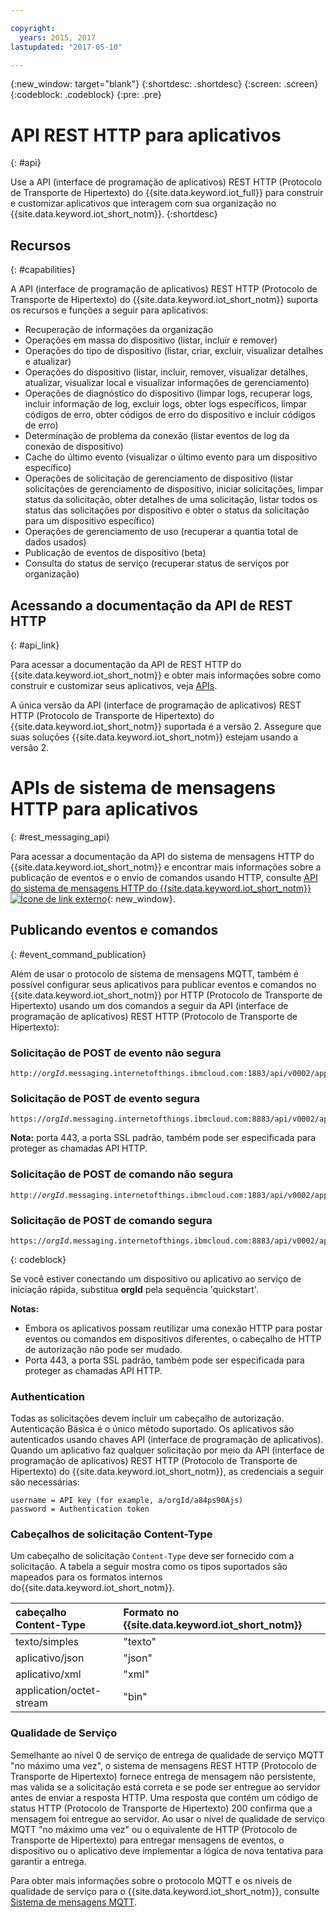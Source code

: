 ```yaml
---

copyright:
  years: 2015, 2017
lastupdated: "2017-05-10"

---
```


{:new_window: target="blank"}
{:shortdesc: .shortdesc}
{:screen: .screen}
{:codeblock: .codeblock}
{:pre: .pre}

# API REST HTTP para aplicativos
{: #api}

Use a API (interface de programação de aplicativos) REST HTTP (Protocolo de Transporte de Hipertexto) do {{site.data.keyword.iot_full}} para construir e customizar aplicativos que interagem com sua organização no {{site.data.keyword.iot_short_notm}}.
{:shortdesc}

## Recursos
{: #capabilities}

A API (interface de programação de aplicativos) REST HTTP (Protocolo de Transporte de Hipertexto) do {{site.data.keyword.iot_short_notm}} suporta os recursos e funções a seguir para aplicativos:

- Recuperação de informações da organização
- Operações em massa do dispositivo (listar, incluir e remover)
- Operações do tipo de dispositivo (listar, criar, excluir, visualizar detalhes e atualizar)
- Operações do dispositivo (listar, incluir, remover, visualizar detalhes, atualizar, visualizar local e visualizar informações de gerenciamento)
- Operações de diagnóstico do dispositivo (limpar logs, recuperar logs, incluir informação de log, excluir logs, obter logs específicos, limpar códigos de erro, obter códigos de erro do dispositivo e incluir códigos de erro)
- Determinação de problema da conexão (listar eventos de log da conexão de dispositivo)
- Cache do último evento (visualizar o último evento para um dispositivo específico)
- Operações de solicitação de gerenciamento de dispositivo (listar solicitações de gerenciamento de dispositivo, iniciar solicitações, limpar status da solicitação, obter detalhes de uma solicitação, listar todos os status das solicitações por dispositivo e obter o status da solicitação para um dispositivo específico)
- Operações de gerenciamento de uso (recuperar a quantia total de dados usados)
- Publicação de eventos de dispositivo (beta)
- Consulta do status de serviço (recuperar status de serviços por organização)

## Acessando a documentação da API de REST HTTP
{: #api_link}

Para acessar a documentação da API de REST HTTP do {{site.data.keyword.iot_short_notm}} e obter mais informações sobre como construir e customizar seus aplicativos, veja [APIs](../reference/api.html).

A única versão da API (interface de programação de aplicativos) REST HTTP (Protocolo de Transporte de Hipertexto) do {{site.data.keyword.iot_short_notm}} suportada é a versão 2. Assegure que suas soluções {{site.data.keyword.iot_short_notm}} estejam usando a versão 2.

# APIs de sistema de mensagens HTTP para aplicativos
{: #rest_messaging_api}

Para acessar a documentação da API do sistema de mensagens HTTP do {{site.data.keyword.iot_short_notm}} e encontrar mais informações sobre a publicação de eventos e o envio de comandos usando HTTP, consulte [API do sistema de mensagens HTTP do {{site.data.keyword.iot_short_notm}} ![Ícone de link externo](../../../icons/launch-glyph.svg)](https://docs.internetofthings.ibmcloud.com/apis/swagger/v0002/http-messaging.html){: new_window}.

## Publicando eventos e comandos
{: #event_command_publication}

Além de usar o protocolo de sistema de mensagens MQTT, também é possível configurar seus aplicativos para publicar eventos e comandos no {{site.data.keyword.iot_short_notm}} por HTTP (Protocolo de Transporte de Hipertexto) usando um dos comandos a seguir da API (interface de programação de aplicativos) REST HTTP (Protocolo de Transporte de Hipertexto):

### Solicitação de POST de evento não segura
<pre class="pre"><code class="hljs">http://<var class="keyword varname">orgId</var>.messaging.internetofthings.ibmcloud.com:1883/api/v0002/application/types/<var class="keyword varname">typeId</var>/devices/<var class="keyword varname">deviceId</var>/events/<var class="keyword varname">eventId</var></code></pre>

### Solicitação de POST de evento segura
<pre class="pre"><code class="hljs">https://<var class="keyword varname">orgId</var>.messaging.internetofthings.ibmcloud.com:8883/api/v0002/application/types/<var class="keyword varname">typeId</var>/devices/<var class="keyword varname">deviceId</var>/events/<var class="keyword varname">eventId</var></code></pre>

**Nota:** porta 443, a porta SSL padrão, também pode ser especificada para proteger as chamadas API HTTP.

### Solicitação de POST de comando não segura
<pre class="pre"><code class="hljs">http://<var class="keyword varname">orgId</var>.messaging.internetofthings.ibmcloud.com:1883/api/v0002/application/types/<var class="keyword varname">typeId</var>/devices/<var class="keyword varname">deviceId</var>/commands/<var class="keyword varname">eventId</var></code></pre>


### Solicitação de POST de comando segura
<pre class="pre"><code class="hljs">https://<var class="keyword varname">orgId</var>.messaging.internetofthings.ibmcloud.com:8883/api/v0002/application/types/<var class="keyword varname">typeId</var>/devices/<var class="keyword varname">deviceId</var>/commands/<var class="keyword varname">eventId</var></code></pre>
{: codeblock}

Se você estiver conectando um dispositivo ou aplicativo ao serviço de iniciação rápida, substitua **orgId** pela sequência 'quickstart'.

**Notas:**
- Embora os aplicativos possam reutilizar uma conexão HTTP para postar eventos ou comandos em dispositivos diferentes, o cabeçalho de HTTP de autorização não pode ser mudado.
- Porta 443, a porta SSL padrão, também pode ser especificada para proteger as chamadas API HTTP.

### Authentication

Todas as solicitações devem incluir um cabeçalho de autorização. Autenticação Básica é o único método suportado. Os aplicativos são autenticados usando chaves API (interface de programação de aplicativos). Quando um aplicativo faz qualquer solicitação por meio da API (interface de programação de aplicativos) REST HTTP (Protocolo de Transporte de Hipertexto) do {{site.data.keyword.iot_short_notm}}, as credenciais a seguir são necessárias:

```
username = API key (for example, a/orgId/a84ps90Ajs)
password = Authentication token
```

### Cabeçalhos de solicitação Content-Type

Um cabeçalho de solicitação `Content-Type` deve ser fornecido com a solicitação. A tabela a seguir mostra como os tipos suportados são mapeados para os formatos internos do{{site.data.keyword.iot_short_notm}}.

|cabeçalho Content-Type|Formato no {{site.data.keyword.iot_short_notm}}|
|:---|:---|
|texto/simples|"texto"
|aplicativo/json| "json"
|aplicativo/xml | "xml"
|application/octet-stream|"bin"

### Qualidade de Serviço

Semelhante ao nível 0 de serviço de entrega de qualidade de serviço MQTT "no máximo uma vez", o sistema de mensagens REST HTTP (Protocolo de Transporte de Hipertexto) fornece entrega de mensagem não persistente, mas valida se a solicitação está correta e se pode ser entregue ao servidor antes de enviar a resposta HTTP. Uma resposta que contém um código de status HTTP (Protocolo de Transporte de Hipertexto) 200 confirma que a mensagem foi entregue ao servidor. Ao usar o nível de qualidade de serviço MQTT "no máximo uma vez" ou o equivalente de HTTP (Protocolo de Transporte de Hipertexto) para entregar mensagens de eventos, o dispositivo ou o aplicativo deve implementar a lógica de nova tentativa para garantir a entrega.


Para obter mais informações sobre o protocolo MQTT e os níveis de qualidade de serviço para o {{site.data.keyword.iot_short_notm}}, consulte [Sistema de mensagens MQTT](../reference/mqtt/index.html).
